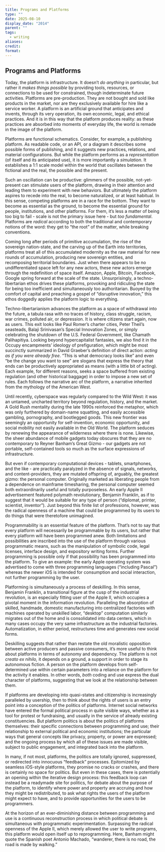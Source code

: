```yaml
---
title: Programs and Platforms
type: ""
date: 2025-08-10
display_date: "2014"
parent: ""
tags:
  - writing
aliases: 
credit: 
format:
---
```


## Programs and Platforms

Today, the platform is infrastructure. It doesn’t _do_ _anything_ in particular, but rather it _makes things possible_ by providing tools, resources, or connections to be used for constrained, though indeterminate future activities. Platforms are pre-production. They are not bought and sold like products in the market, nor are they exclusively available for hire like a service worker. A platform is an artificial ground that anticipates and invents, through its very operation, its own economic, legal, and ethical practices. And it is in this way that the platform produces reality: as these practices are absorbed into moments of everyday life, the world is remade in the image of the platform.

Platforms are functional schematics. Consider, for example, a publishing platform. As readable code, or an API, or a diagram it describes some possible forms of publishing, and it suggests new practices, relations, and material configurations. But while the platform performs as a _representation_ (of itself and its anticipated use), it is more importantly a _simulation_. It establishes a 1:1 scale model within the world that oscillates between the fictional and the real, the possible and the present.

Such an oscillation can be productive: glimmers of the possible, not-yet-present can stimulate users of the platform, drawing in their attention and leading them to experiment with new behaviors. But ultimately the platform aspires to recede into the real, to become naturalized, or at least habitual. In this sense, competing platforms are in a race for the bottom. They want to become as essential as the ground, to become the essential ground for people, institutions, and other platforms. For them, it’s less a matter of being too big to fail - scale is not the primary issue here - but _too fundamental_. Platforms are _radical_ according to both the traditional and contemporary notions of the word: they get to “the root” of the matter, while breaking conventions.

Coming long after periods of primitive accumulation, the rise of the sovereign nation-state, and the carving up of the Earth into territories, platforms treat all of this accumulated modernity as the raw material for new rounds of accumulation, producing new sovereign entities, and recomposing territorial boundaries. Just when there appears to be no undifferentiated space left for any new actors, these new actors emerge through the redefinition of space itself. Amazon, Apple, Bitcoin, Facebook, Google spring forward at the scale of the state. Unsurprisingly, a techno-libertarian ethos drives these platforms, provoking and ridiculing the state for being too inefficient and simultaneously too authoritarian. Buoyed by the comfort of capital and preaching a gospel of “disruptive innovation,” this ethos doggedly applies the platform logic to everything. 

Techno-libertarianism advances the platform as a space of withdrawal into the future, a tabula rasa with no traces of history, class struggle, racism, war crimes, polluted air, or depression. It is where citizens start again, now as users. This exit looks like Paul Romer’s charter cities, Peter Theil’s seasteads, Balaji Srinivasan’s Special Innovation Zones, or simply celebrating the shutdown of the U.S. Federal Government, like Chamath Palihapitiya. Looking beyond hypercapitalist fantasies, we also find it in the Occupy encampments’ ideology of prefiguration, which might be most succinctly summarized in David Graeber’s definition of direct action: _acting as if you were already free_. “This is what democracy looks like” and even “be the change you want to see” are slogans that express the theory that ends can be productively appropriated as means (with a little bit of acting). Each example, for different reasons, seeks a space buffered from existing regulation (and other historical baggage) in order to impose a new set of rules. Each follows the narrative arc of the platform, a narrative inherited from the mythology of the American West.  

Until recently, cyberspace was regularly compared to the Wild West: it was an untamed, uncharted territory beyond regulation, history, and the market. A Gold Rush mentality during the late 1990s reinforced the metaphor, which was only furthered by domain-name squatting, and easily accessible gambling, pornography, and bootlegged goods. This new frontier was seemingly an opportunity for self-invention, economic opportunity, and social mobility not easily available in the Old World. The platform seduces by renewing the appearance of wilderness where there is none. Likewise, the sheer abundance of mobile gadgets today obscures that they are no contemporary to Reyner Banham’s Great Gizmo - our gadgets are not portable, self-contained tools so much as the surface expressions of infrastructure.  

But even if contemporary computational devices - tablets, smartphones, and the like - are practically paralyzed in the absence of signals, networks, and content-providers, they are mutated offspring of, arguably, the greatest gizmo: the personal computer. Originally marketed as liberating people from a dependence on mainframe timesharing, the personal computer seemed both extraordinarily useful and totally purposeless. An early Apple II advertisement featured polymath revolutionary, Benjamin Franklin, as if to suggest that it would be suitable for any type of person (“diplomat, printer, scientist, inventor”). Just beyond this finite list of professions, however, was the radical openness of a machine that could be programmed by its users to do things that were theretofore unimagined. 

Programmability is an essential feature of the platform. That’s not to say that every platform will necessarily be programmable by its users, but rather that every platform will have been programmed anew. Both limitations and possibilities are inscribed into the use of the platform through various programmatic means, such as the manipulation of symbolic code, legal licenses, interface design, and expository writing forms. Further programming is possible only if that possibility has been programmed into the platform. To give an example: the early Apple operating system was advertised to come with three programming languages (“including Pascal”) whereas the newer iOS is intended for consumption and social interaction, not further programming by the user.

Platforming is simultaneously a process of deskilling. In this sense, Benjamin Franklin, a transitional figure at the cusp of the industrial revolution, is an especially fitting user of the Apple II, which occupies a pivotal moment in the information revolution. Paralleling the absorption of skilled, handmade, domestic manufacturing into centralized factories with machines operated by unskilled labor, “desktop” computation similarly migrates out of the home and is consolidated into data centers, which in many cases occupy the very same infrastructure as the industrial factories. Automatization, in either period, restructures time and generates new social forms. 

Deskilling suggests that rather than restate the old moralistic opposition between active producers and passive consumers, it’s more useful to think about platforms in terms of autonomy and dependency. The platform is not _creato ex nihilo,_ it depends on a ground, a support in order to stage its autonomous fiction. A person on the platform develops from self-determined use within certain parameters into a reliance on the platform for the activity it enables. In other words, _both_ coding and use express the dual character of platforms, suggesting that we look at the relationship between them.

If platforms are developing into quasi-states and citizenship is increasingly paralleled by usership, then to think about the rights of users is an entry point into a conception of the politics of platforms. Internet social networks have entered the formal political process in quite visible ways, whether as a tool for protest or fundraising, and usually in the service of already existing constituencies. But platform politics is about the politics of platforms themselves: their specific connections between programming and use; their relationship to external political and economic institutions; the particular ways that general concepts like privacy, property, or power are expressed; and the ongoing process by which all of these issues are made visible, subject to public engagement, and integrated back into the platform.

In many, if not most, platforms, the politics are totally ignored, suppressed, or redirected into innocuous “feedback” processes. Epitomized by seamless iOS-style platforms, they promise no cracks or crashes, and there is certainly no space for politics. But even in these cases, there is potentially an opening within the iterative design process: this feedback loop can instead be a readymade site for politics, for debate about the purpose of the platform, to identify where power and property are accruing and how they might be redistributed, to ask what rights the users of the platform might expect to have, and to provide opportunities for the users to be programmers.

At the horizon of an ever-diminishing distance between programming and use is a continuous reconstruction process in which political debate is simultaneous with programmatic experimentation. Surpassing the radical openness of the Apple II, which merely allowed the user to write programs, this platform would open itself up to reprogramming. Here, Banham might quote the Spanish poet Antonio Machado, “wanderer, there is no road, the road is made by walking.”
